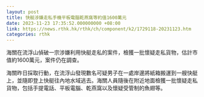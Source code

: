 ```yaml
---
layout: post
title: 快艇涉嫌走私手機平板電腦乾燕窩等約值1600萬元
date: 2023-11-23 17:35:52.000000000 +08:00
link: https://news.rthk.hk/rthk/ch/component/k2/1729118-20231123.htm
categories: rthk
---
```


海關在流浮山偵破一宗涉嫌利用快艇走私的案件，檢獲一批懷疑走私貨物，估計市值約1600萬元，案件仍在調查。

海關昨日採取行動，在流浮山發現數名可疑男子在一處岸邊將紙箱搬運到一艘快艇上，並隨即登上快艇往內地水域逃去。海關人員隨後在附近地面檢獲一批懷疑走私貨物，包括手提電話、平板電腦、乾燕窩以及懷疑受管制的魚翅等。
